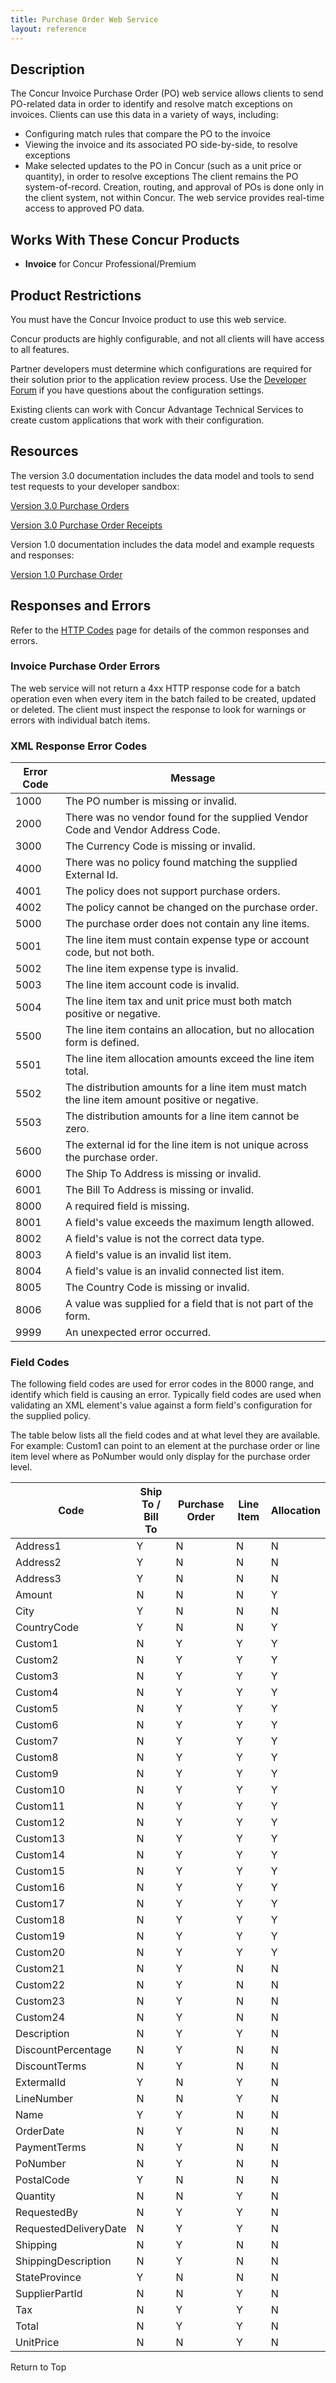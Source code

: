 ```yaml
---
title: Purchase Order Web Service
layout: reference
---
```


## Description
The Concur Invoice Purchase Order (PO) web service allows clients to send PO-related data in order to identify and resolve match exceptions on invoices. Clients can use this data in a variety of ways, including:

* Configuring match rules that compare the PO to the invoice
* Viewing the invoice and its associated PO side-by-side, to resolve exceptions
* Make selected updates to the PO in Concur (such as a unit price or quantity), in order to resolve exceptions
The client remains the PO system-of-record. Creation, routing, and approval of POs is done only in the client system, not within Concur. The web service provides real-time access to approved PO data. 

## Works With These Concur Products
* **Invoice** for Concur Professional/Premium

## Product Restrictions
You must have the Concur Invoice product to use this web service.

Concur products are highly configurable, and not all clients will have access to all features.

Partner developers must determine which configurations are required for their solution prior to the application review process. Use the [Developer Forum][2] if you have questions about the configuration settings.

Existing clients can work with Concur Advantage Technical Services to create custom applications that work with their configuration.

## Resources
The version 3.0 documentation includes the data model and tools to send test requests to your developer sandbox:

[Version 3.0 Purchase Orders ][3]

[Version 3.0 Purchase Order Receipts ][4]

Version 1.0 documentation includes the data model and example requests and responses:

[Version 1.0 Purchase Order][5]

##  Responses and Errors
Refer to the [HTTP Codes][6] page for details of the common responses and errors.

###  Invoice Purchase Order Errors
The web service will not return a 4xx HTTP response code for a batch operation even when every item in the batch failed to be created, updated or deleted. The client must inspect the response to look for warnings or errors with individual batch items.

### XML Response Error Codes

|  Error Code |  Message |
| ----- | ----- |
|  1000 |  The PO number is missing or invalid. |
|  2000 |  There was no vendor found for the supplied Vendor Code and Vendor Address Code. |
|  3000 |  The Currency Code is missing or invalid. |
|  4000 |  There was no policy found matching the supplied External Id. |
|  4001 |  The policy does not support purchase orders. |
|  4002 |  The policy cannot be changed on the purchase order. |
|  5000 |  The purchase order does not contain any line items. |
|  5001 |  The line item must contain expense type or account code, but not both. |
|  5002 |  The line item expense type is invalid. |
|  5003 |  The line item account code is invalid. |
|  5004 |  The line item tax and unit price must both match positive or negative. |
|  5500 |  The line item contains an allocation, but no allocation form is defined. |
|  5501 |  The line item allocation amounts exceed the line item total. |
|  5502 |  The distribution amounts for a line item must match the line item amount positive or negative. |
|  5503 |  The distribution amounts for a line item cannot be zero. |
|  5600 |  The external id for the line item is not unique across the purchase order. |
|  6000 |  The Ship To Address is missing or invalid. |
|  6001 |  The Bill To Address is missing or invalid. |
|  8000 |  A required field is missing. |
|  8001 |  A field's value exceeds the maximum length allowed. |
|  8002 |  A field's value is not the correct data type. |
|  8003 |  A field's value is an invalid list item. |
|  8004 |  A field's value is an invalid connected list item. |
|  8005 |  The Country Code is missing or invalid. |
|  8006 |  A value was supplied for a field that is not part of the form. |
|  9999 |  An unexpected error occurred. |

### Field Codes
The following field codes are used for error codes in the 8000 range, and identify which field is causing an error. Typically field codes are used when validating an XML element's value against a form field's configuration for the supplied policy.

The table below lists all the field codes and at what level they are available. For example: Custom1 can point to an element at the purchase order or line item level where as PoNumber would only display for the purchase order level.


|  Code  |  Ship To / Bill To  |  Purchase Order  |  Line Item  |  Allocation  |
| ----- | ----- | ----- | ----- | ----- |
|  Address1 |  Y |  N |  N |  N |
|  Address2 |  Y |  N |  N |  N |
|  Address3 |  Y |  N |  N |  N |
|  Amount |  N |  N |  N |  Y |
|  City |  Y |  N |  N |  N |
|  CountryCode |  Y |  N |  N |  Y |
|  Custom1 |  N |  Y |  Y |  Y |
|  Custom2 |  N |  Y |  Y |  Y |
|  Custom3 |  N |  Y |  Y |  Y |
|  Custom4 |  N |  Y |  Y |  Y |
|  Custom5 |  N |  Y |  Y |  Y |
|  Custom6 |  N |  Y |  Y |  Y |
|  Custom7 |  N |  Y |  Y |  Y |
|  Custom8 |  N |  Y |  Y |  Y |
|  Custom9 |  N |  Y |  Y |  Y |
|  Custom10 |  N |  Y |  Y |  Y |
|  Custom11 |  N |  Y |  Y |  Y |
|  Custom12 |  N |  Y |  Y |  Y |
|  Custom13 |  N |  Y |  Y |  Y |
|  Custom14 |  N |  Y |  Y |  Y |
|  Custom15 |  N |  Y |  Y |  Y |
|  Custom16 |  N |  Y |  Y |  Y |
|  Custom17 |  N |  Y |  Y |  Y |
|  Custom18 |  N |  Y |  Y |  Y |
|  Custom19 |  N |  Y |  Y |  Y |
|  Custom20 |  N |  Y |  Y |  Y |
|  Custom21 |  N |  Y |  N |  N |
|  Custom22 |  N |  Y |  N |  N |
|  Custom23 |  N |  Y |  N |  N |
|  Custom24 |  N |  Y |  N |  N |
|  Description |  N |  Y |  Y |  N |
|  DiscountPercentage |  N |  Y |  N |  N |
|  DiscountTerms |  N |  Y |  N |  N |
|  ExtermalId |  Y |  N |  Y |  N |
|  LineNumber |  N |  N |  Y |  N |
|  Name |  Y |  Y |  N |  N |
|  OrderDate |  N |  Y |  N |  N |
|  PaymentTerms |  N |  Y |  N |  N |
|  PoNumber |  N |  Y |  N |  N |
|  PostalCode |  Y |  N |  N |  N |
|  Quantity |  N |  N |  Y |  N |
|  RequestedBy |  N |  Y |  Y |  N |
|  RequestedDeliveryDate |  N |  Y |  Y |  N |
|  Shipping |  N |  Y |  N |  N |
|  ShippingDescription |  N |  Y |  N |  N |
|  StateProvince |  Y |  N |  N |  N |
|  SupplierPartId |  N |  N |  Y |  N |
|  Tax |  N |  Y |  Y |  N |
|  Total |  N |  Y |  Y |  N |
|  UnitPrice |  N |  N |  Y |  N |

Return to Top

  


[1]: https://developer.concur.com/api-documentation/core-concepts
[2]: https://developer.concur.com/forums/concur-connect
[3]: https://www.concursolutions.com/api/docs/index.html#!/PurchaseOrders
[4]: https://www.concursolutions.com/api/docs/index.html#!/PurchaseOrderReceipts
[5]: https://developer.concur.com/purchase-order/purchase-order-resource
[6]: https://developer.concur.com/reference/http-codes
